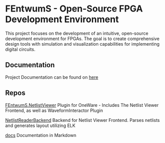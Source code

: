 # FEntwumS - Open-Source FPGA Development Environment

This project focuses on the development of an intuitive, open-source development environment for FPGAs. The goal is to create comprehensive design tools with simulation and visualization capabilities for implementing digital circuits. 

## Documentation
Project Documentation can be found on [here](https://fentwums.github.io/docs/)

## Repos

[FEntwumS.NetlistViewer](https://github.com/FEntwumS/FEntwumS.NetlistViewer) Plugin for OneWare - Includes The Netlist Viewer Frontend, as well as WaveformInteractor Plugin  

[NetlistReaderBackend](https://github.com/FEntwumS/NetlistReaderBackend) Backend for Netlist Viewer Frontend. Parses netlists and generates layout utilizing ELK  

[docs](https://github.com/FEntwumS/docs) Documentation in Markdown
